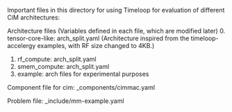 
Important files in this directory for using Timeloop for evaluation of different CiM architectures:

Architecture files (Variables defined in each file, which are modified later)
0. tensor-core-like: arch_split.yaml (Architecture inspired from the timeloop-accelergy examples, with RF size changed to 4KB.)
1. rf_compute: arch_split.yaml
2. smem_compute: arch_split.yaml
3. example: arch files for experimental purposes

Component file for cim: _components/cimmac.yaml

Problem file: _include/mm-example.yaml
